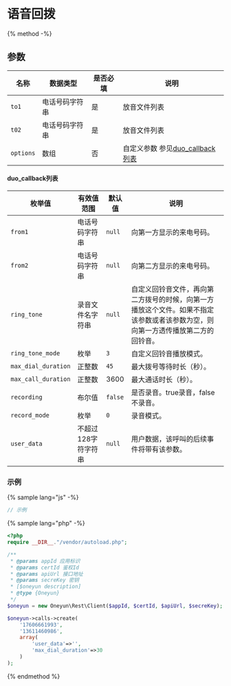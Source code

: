 # 语音回拨

{% method -%}


## 参数

| 名称   | 数据类型  | 是否必填  | 说明      |
| ----------------- | -----------  | -----| ---------------------------------------- |
| `to1`             |  电话号码字符串         |  是  | 放音文件列表                        |
| `t02`             |  电话号码字符串         |  是  | 放音文件列表                        |
| `options`         |  数组                  |  否  | 自定义参数  参见[duo_callback列表](#duo_callback列表)                     |


#### duo_callback列表


| 枚举值                | 有效值范围       | 默认值                | 说明                                       |
| --------------------- | ----------- | ------------------- | ---------------------------------------- |
| `from1`               | 电话号码字符串     | `null`      | 向第一方显示的来电号码。                             |
| `from2`               | 电话号码字符串     | `null`      | 向第二方显示的来电号码。                             |
| `ring_tone`           | 录音文件名字符串   | `null`      | 自定义回铃音文件，再向第二方拨号的时候，向第一方播放这个文件。如果不指定该参数或者该参数为空，则向第一方透传播放第二方的回铃音。 |
| `ring_tone_mode`      | 枚举          |   `3`            | 自定义回铃音播放模式。      |
| `max_dial_duration`   | 正整数         |  `45`           | 最大拨号等待时长（秒）。 |
| `max_call_duration`   | 正整数         |  3600             | 最大通话时长（秒）。         |
| `recording`           | 布尔值         | `false`        | 是否录音。true录音，false不录音。                    |
| `record_mode`         | 枚举          |  `0`            | 录音模式。  |
| `user_data`           | 不超过128字符字符串 | `null` | 用户数据，该呼叫的后续事件将带有该参数。                     |



### 示例

{% sample lang="js" -%}
```js
// 示例
```

{% sample lang="php" -%}
```php
<?php
require __DIR__."/vendor/autoload.php";

/**
 * @params appId 应用标识
 * @params certId 鉴权Id
 * @params apiUrl 接口地址
 * @params secreKey 密钥
 * [$oneyun description]
 * @type {Oneyun}
 */
$oneyun = new Oneyun\Rest\Client($appId, $certId, $apiUrl, $secreKey);

$oneyun->calls->create(
    '17606661993',
    '13611460986',
    array(
        'user_data'=>'',
        'max_dial_duration'=>30
    )
);

```

{% endmethod %}
